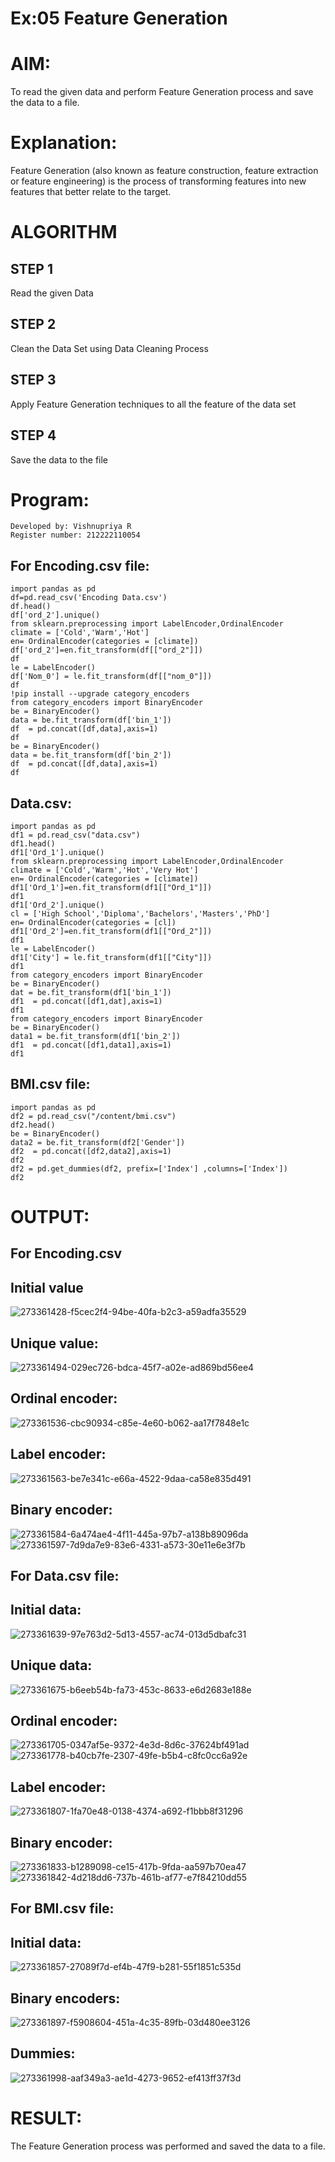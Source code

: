 # Ex:05 Feature Generation
# AIM:
To read the given data and perform Feature Generation process and save the data to a file.

# Explanation:
Feature Generation (also known as feature construction, feature extraction or feature engineering) is the process of transforming features into new features that better relate to the target.

# ALGORITHM
## STEP 1
Read the given Data
## STEP 2
Clean the Data Set using Data Cleaning Process
## STEP 3
Apply Feature Generation techniques to all the feature of the data set
## STEP 4
Save the data to the file

# Program:
```
Developed by: Vishnupriya R
Register number: 212222110054
```
## For Encoding.csv file:
```
import pandas as pd
df=pd.read_csv('Encoding Data.csv')
df.head()
df['ord_2'].unique()
from sklearn.preprocessing import LabelEncoder,OrdinalEncoder
climate = ['Cold','Warm','Hot']
en= OrdinalEncoder(categories = [climate])
df['ord_2']=en.fit_transform(df[["ord_2"]])
df
le = LabelEncoder()
df['Nom_0'] = le.fit_transform(df[["nom_0"]])
df
!pip install --upgrade category_encoders
from category_encoders import BinaryEncoder
be = BinaryEncoder()
data = be.fit_transform(df['bin_1'])
df  = pd.concat([df,data],axis=1)
df
be = BinaryEncoder()
data = be.fit_transform(df['bin_2'])
df  = pd.concat([df,data],axis=1)
df
```
## Data.csv:
```
import pandas as pd
df1 = pd.read_csv("data.csv")
df1.head()
df1['Ord_1'].unique()
from sklearn.preprocessing import LabelEncoder,OrdinalEncoder
climate = ['Cold','Warm','Hot','Very Hot']
en= OrdinalEncoder(categories = [climate])
df1['Ord_1']=en.fit_transform(df1[["Ord_1"]])
df1
df1['Ord_2'].unique()
cl = ['High School','Diploma','Bachelors','Masters','PhD']
en= OrdinalEncoder(categories = [cl])
df1['Ord_2']=en.fit_transform(df1[["Ord_2"]])
df1
le = LabelEncoder()
df1['City'] = le.fit_transform(df1[["City"]])
df1
from category_encoders import BinaryEncoder
be = BinaryEncoder()
dat = be.fit_transform(df1['bin_1'])
df1  = pd.concat([df1,dat],axis=1)
df1
from category_encoders import BinaryEncoder
be = BinaryEncoder()
data1 = be.fit_transform(df1['bin_2'])
df1  = pd.concat([df1,data1],axis=1)
df1
```
## BMI.csv file:
```
import pandas as pd
df2 = pd.read_csv("/content/bmi.csv")
df2.head()
be = BinaryEncoder()
data2 = be.fit_transform(df2['Gender'])
df2  = pd.concat([df2,data2],axis=1)
df2
df2 = pd.get_dummies(df2, prefix=['Index'] ,columns=['Index'])
df2
```

# OUTPUT:
## For Encoding.csv
## Initial value
![273361428-f5cec2f4-94be-40fa-b2c3-a59adfa35529](https://github.com/vishnupriyaramesh17/ODD2023-Datascience-Ex-05/assets/119393589/c333e662-9fa2-4db9-ac40-e4b7b8b31fdd)

## Unique value:
![273361494-029ec726-bdca-45f7-a02e-ad869bd56ee4](https://github.com/vishnupriyaramesh17/ODD2023-Datascience-Ex-05/assets/119393589/f2438e74-4b75-4855-844c-6f4f488ee284)

## Ordinal encoder:
![273361536-cbc90934-c85e-4e60-b062-aa17f7848e1c](https://github.com/vishnupriyaramesh17/ODD2023-Datascience-Ex-05/assets/119393589/d21611f0-20bf-4dda-82fc-a32b4fb0087a)

## Label encoder:
![273361563-be7e341c-e66a-4522-9daa-ca58e835d491](https://github.com/vishnupriyaramesh17/ODD2023-Datascience-Ex-05/assets/119393589/5713beec-77d0-485c-a8d2-e9f0a1058921)

## Binary encoder:
![273361584-6a474ae4-4f11-445a-97b7-a138b89096da](https://github.com/vishnupriyaramesh17/ODD2023-Datascience-Ex-05/assets/119393589/39437da8-daa7-4c4b-9699-f3c1f473fec8)
![273361597-7d9da7e9-83e6-4331-a573-30e11e6e3f7b](https://github.com/vishnupriyaramesh17/ODD2023-Datascience-Ex-05/assets/119393589/2cc04408-5de4-4440-a435-050f5aac70a5)

## For Data.csv file:
## Initial data:
![273361639-97e763d2-5d13-4557-ac74-013d5dbafc31](https://github.com/vishnupriyaramesh17/ODD2023-Datascience-Ex-05/assets/119393589/2083700f-cd00-448e-8582-50b791b492d5)

## Unique data:
![273361675-b6eeb54b-fa73-453c-8633-e6d2683e188e](https://github.com/vishnupriyaramesh17/ODD2023-Datascience-Ex-05/assets/119393589/c3a48ec4-6116-4371-8e7b-985d8543b45c)

## Ordinal encoder:
![273361705-0347af5e-9372-4e3d-8d6c-37624bf491ad](https://github.com/vishnupriyaramesh17/ODD2023-Datascience-Ex-05/assets/119393589/c009a540-26ba-4f99-a745-40e9457bd92a)
![273361778-b40cb7fe-2307-49fe-b5b4-c8fc0cc6a92e](https://github.com/vishnupriyaramesh17/ODD2023-Datascience-Ex-05/assets/119393589/7e55c1b4-00db-4160-ac47-4b16f12f2fa9)

## Label encoder:
![273361807-1fa70e48-0138-4374-a692-f1bbb8f31296](https://github.com/vishnupriyaramesh17/ODD2023-Datascience-Ex-05/assets/119393589/41b5f0cc-8d2a-4bfb-866f-ab4c74d6f077)

## Binary encoder:
![273361833-b1289098-ce15-417b-9fda-aa597b70ea47](https://github.com/vishnupriyaramesh17/ODD2023-Datascience-Ex-05/assets/119393589/48384b43-a12c-4ef4-a22b-f1e693db3c3c)
![273361842-4d218dd6-737b-461b-af77-e7f84210dd55](https://github.com/vishnupriyaramesh17/ODD2023-Datascience-Ex-05/assets/119393589/06c85884-d4a5-40fa-9b87-9f32a2600c8f)

## For BMI.csv file:
## Initial data:
![273361857-27089f7d-ef4b-47f9-b281-55f1851c535d](https://github.com/vishnupriyaramesh17/ODD2023-Datascience-Ex-05/assets/119393589/f01f3917-7111-4d65-90d4-cc9836943c33)

## Binary encoders:
![273361897-f5908604-451a-4c35-89fb-03d480ee3126](https://github.com/vishnupriyaramesh17/ODD2023-Datascience-Ex-05/assets/119393589/138a1f1e-ddcb-4cd5-9d9b-147a2363a12b)

## Dummies:
![273361998-aaf349a3-ae1d-4273-9652-ef413ff37f3d](https://github.com/vishnupriyaramesh17/ODD2023-Datascience-Ex-05/assets/119393589/36fce9c1-0b99-4f99-aab8-0eb8cb935181)

# RESULT:
The Feature Generation process was performed and saved the data to a file.





